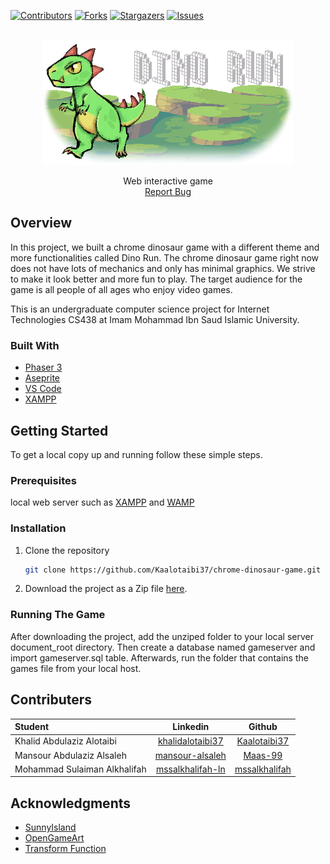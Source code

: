 [![Contributors][contributors-shield]][contributors-url]
[![Forks][forks-shield]][forks-url]
[![Stargazers][stars-shield]][stars-url]
[![Issues][issues-shield]][issues-url]

<!-- PROJECT LOGO -->
<br />
<div align="center">

  <img src="dino_image.png" alt="Logo" width="400" height="200">
  <p align="center">
    Web interactive game
    <br />
    <a href="https://github.com/Kaalotaibi37/chrome-dinosaur-game/issues">Report Bug</a>
  </p>
</div>

## Overview

In this project, we built a chrome dinosaur game with a different theme and more functionalities called Dino Run. The chrome dinosaur game right now does not have lots of mechanics and only has minimal graphics. We strive to make it look better and more fun to play. The target audience for the game is all people of all ages who enjoy video games. 

This is an undergraduate computer science project for Internet Technologies CS438 at Imam Mohammad Ibn Saud Islamic University.

### Built With
- <a href="https://phaser.io/">Phaser 3</a>
- <a href="https://www.aseprite.org/">Aseprite</a>
- <a href="https://code.visualstudio.com/">VS Code</a>
- <a href="https://www.apachefriends.org/index.html">XAMPP</a>

## Getting Started 
To get a local copy up and running follow these simple steps.

### Prerequisites
local web server such as <a href="https://www.apachefriends.org/index.html">XAMPP</a> and <a href="https://www.wampserver.com/en/">WAMP</a>

### Installation
1. Clone the repository
   ```sh
   git clone https://github.com/Kaalotaibi37/chrome-dinosaur-game.git
   ```
2. Download the project as a Zip file <a href="https://github.com/Kaalotaibi37/chrome-dinosaur-game/archive/refs/heads/main.zip">here</a>.

### Running The Game
After downloading the project, add the unziped folder to your local server document_root directory. Then create a database named gameserver and import gameserver.sql table. Afterwards, run the folder that contains the games file from your local host.

## Contributers

| Student                      |    Linkedin        |     Github      |
| :--------------------------- | :----------------: | :-------------: |
| Khalid Abdulaziz Alotaibi    | [khalidalotaibi37] | [Kaalotaibi37]  |
| Mansour Abdulaziz Alsaleh    | [mansour-alsaleh]  |    [Maas-99]    |
| Mohammad Sulaiman Alkhalifah | [mssalkhalifah-ln]    | [mssalkhalifah] |



## Acknowledgments
- <a href="https://ansimuz.itch.io/sunny-land-pixel-game-art">SunnyIsland</a>
- <a href="https://opengameart.org/content/meteor-animated-64x64">OpenGameArt</a>
- <a href="https://developer.mozilla.org/en-US/docs/Web/CSS/transform-function/skewX
">Transform Function</a>

<!-- MARKDOWN LINKS -->

[contributors-shield]: https://img.shields.io/github/contributors/Kaalotaibi37/chrome-dinosaur-game.svg?style=flat-square
[contributors-url]: https://github.com/Kaalotaibi37/chrome-dinosaur-game/graphs/contributors
[forks-shield]: https://img.shields.io/github/forks/Kaalotaibi37/chrome-dinosaur-game.svg?style=flat-square
[forks-url]: https://github.com/Kaalotaibi37/chrome-dinosaur-game/network/members
[stars-shield]: https://img.shields.io/github/stars/Kaalotaibi37/chrome-dinosaur-game.svg?style=flat-square
[stars-url]: https://github.com/Kaalotaibi37/chrome-dinosaur-game/stargazers
[issues-shield]: https://img.shields.io/github/issues/Kaalotaibi37/chrome-dinosaur-game.svg?style=flat-square
[issues-url]: https://github.com/Kaalotaibi37/chrome-dinosaur-game/issues

[kaalotaibi37]: https://github.com/Kaalotaibi37
[Maas-99]: https://github.com/Maas-99
[mssalkhalifah]: https://github.com/mssalkhalifah

[khalidalotaibi37]: https://www.linkedin.com/in/khalidalotaibi37/
[mansour-alsaleh]: https://www.linkedin.com/in/mansour-alsaleh/
[mssalkhalifah-ln]: https://www.linkedin.com/in/mssalkhalifah/


